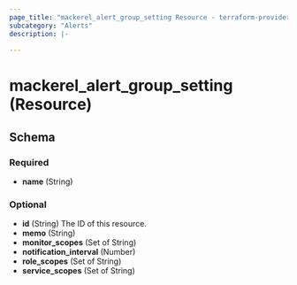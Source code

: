 ```yaml
---
page_title: "mackerel_alert_group_setting Resource - terraform-provider-mackerel"
subcategory: "Alerts"
description: |-
  
---
```


# mackerel_alert_group_setting (Resource)




<!-- schema generated by tfplugindocs -->
## Schema

### Required

- **name** (String)

### Optional

- **id** (String) The ID of this resource.
- **memo** (String)
- **monitor_scopes** (Set of String)
- **notification_interval** (Number)
- **role_scopes** (Set of String)
- **service_scopes** (Set of String)


